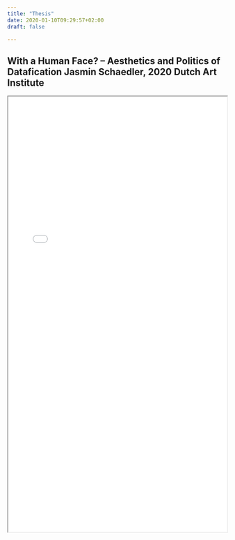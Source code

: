 ```yaml
---
title: "Thesis"
date: 2020-01-10T09:29:57+02:00
draft: false

---
```


<html>
  <head>
    <title>With a Human Face? – Aesthetics and Politics of Datafication, MA Thesis Jasmin Schaedler, 2020 Dutch Art Institute</title>
  </head>
  <body>
    <h2>With a Human Face? – Aesthetics and Politics of Datafication
    Jasmin Schaedler, 2020 Dutch Art Institute</h2>
    <iframe src="/upcoming/With_a_Human_Face–Aesthetics_and_Politics_of_Datafication_Thesis_Jasmin_Schaedler_2020_DAI.pdf" width="100%" height="1000px">
    </iframe>
  </body>
</html>

